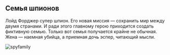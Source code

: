 <h2>Семья шпионов</h2>


Лойд Форджер супер шпион. Его новая миссия — сохранить мир между двумя странами. И ради этого главному герою приходится создать фиктивную семью. Только вот семья получается крайне не обычная. Жена — наемная убийца, а приемная дочь эспер, читающий мысли.

![spyfamily](https://miro.medium.com/v2/resize:fit:1400/format:webp/1*6FYHSithnXeZpgbnBP4cuQ.jpeg)
